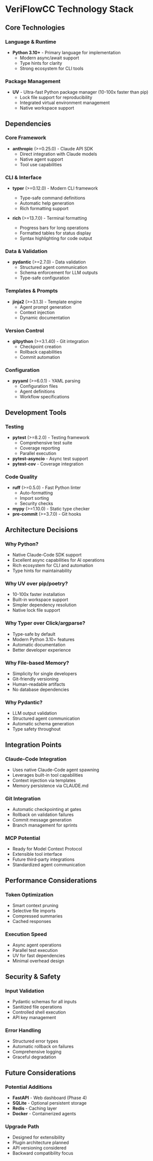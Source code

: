 # VeriFlowCC Technology Stack

## Core Technologies

### Language & Runtime

- **Python 3.10+** - Primary language for implementation
  - Modern async/await support
  - Type hints for clarity
  - Strong ecosystem for CLI tools

### Package Management

- **UV** - Ultra-fast Python package manager (10-100x faster than pip)
  - Lock file support for reproducibility
  - Integrated virtual environment management
  - Native workspace support

## Dependencies

### Core Framework

- **anthropic** (>=0.25.0) - Claude API SDK
  - Direct integration with Claude models
  - Native agent support
  - Tool use capabilities

### CLI & Interface

- **typer** (>=0.12.0) - Modern CLI framework

  - Type-safe command definitions
  - Automatic help generation
  - Rich formatting support

- **rich** (>=13.7.0) - Terminal formatting

  - Progress bars for long operations
  - Formatted tables for status display
  - Syntax highlighting for code output

### Data & Validation

- **pydantic** (>=2.7.0) - Data validation
  - Structured agent communication
  - Schema enforcement for LLM outputs
  - Type-safe configuration

### Templates & Prompts

- **jinja2** (>=3.1.3) - Template engine
  - Agent prompt generation
  - Context injection
  - Dynamic documentation

### Version Control

- **gitpython** (>=3.1.40) - Git integration
  - Checkpoint creation
  - Rollback capabilities
  - Commit automation

### Configuration

- **pyyaml** (>=6.0.1) - YAML parsing
  - Configuration files
  - Agent definitions
  - Workflow specifications

## Development Tools

### Testing

- **pytest** (>=8.2.0) - Testing framework
  - Comprehensive test suite
  - Coverage reporting
  - Parallel execution
- **pytest-asyncio** - Async test support
- **pytest-cov** - Coverage integration

### Code Quality

- **ruff** (>=0.5.0) - Fast Python linter
  - Auto-formatting
  - Import sorting
  - Security checks
- **mypy** (>=1.10.0) - Static type checker
- **pre-commit** (>=3.7.0) - Git hooks

## Architecture Decisions

### Why Python?

- Native Claude-Code SDK support
- Excellent async capabilities for AI operations
- Rich ecosystem for CLI and automation
- Type hints for maintainability

### Why UV over pip/poetry?

- 10-100x faster installation
- Built-in workspace support
- Simpler dependency resolution
- Native lock file support

### Why Typer over Click/argparse?

- Type-safe by default
- Modern Python 3.10+ features
- Automatic documentation
- Better developer experience

### Why File-based Memory?

- Simplicity for single developers
- Git-friendly versioning
- Human-readable artifacts
- No database dependencies

### Why Pydantic?

- LLM output validation
- Structured agent communication
- Automatic schema generation
- Type safety throughout

## Integration Points

### Claude-Code Integration

- Uses native Claude-Code agent spawning
- Leverages built-in tool capabilities
- Context injection via templates
- Memory persistence via CLAUDE.md

### Git Integration

- Automatic checkpointing at gates
- Rollback on validation failures
- Commit message generation
- Branch management for sprints

### MCP Potential

- Ready for Model Context Protocol
- Extensible tool interface
- Future third-party integrations
- Standardized agent communication

## Performance Considerations

### Token Optimization

- Smart context pruning
- Selective file imports
- Compressed summaries
- Cached responses

### Execution Speed

- Async agent operations
- Parallel test execution
- UV for fast dependencies
- Minimal overhead design

## Security & Safety

### Input Validation

- Pydantic schemas for all inputs
- Sanitized file operations
- Controlled shell execution
- API key management

### Error Handling

- Structured error types
- Automatic rollback on failures
- Comprehensive logging
- Graceful degradation

## Future Considerations

### Potential Additions

- **FastAPI** - Web dashboard (Phase 4)
- **SQLite** - Optional persistent storage
- **Redis** - Caching layer
- **Docker** - Containerized agents

### Upgrade Path

- Designed for extensibility
- Plugin architecture planned
- API versioning considered
- Backward compatibility focus
